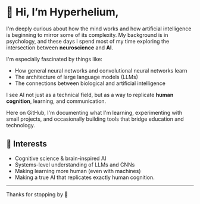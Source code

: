 # 👋 Hi, I’m Hyperhelium,

I'm deeply curious about how the mind works and how artificial intelligence is beginning to mirror some of its complexity. My background is in psychology, and these days I spend most of my time exploring the intersection between **neuroscience** and **AI**.

I'm especially fascinated by things like:

 - How general neural networks and convolutional neural networks learn
- The architecture of large language models (LLMs)  
- The connections between biological and artificial intelligence  

I see AI not just as a technical field, but as a way to replicate **human cognition**, learning, and communication.

Here on GitHub, I'm documenting what I'm learning, experimenting with small projects, and occasionally building tools that bridge education and technology.

## 🧠 Interests

- Cognitive science & brain-inspired AI  
- Systems-level understanding of LLMs and CNNs  
- Making learning more human (even with machines)
- Making a true AI that replicates exactly human cognition.

---

Thanks for stopping by 👋
